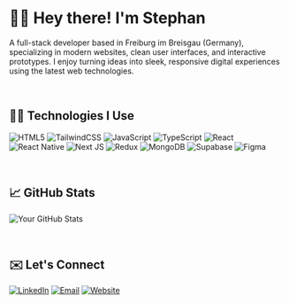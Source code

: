 # 🙋‍♂️ Hey there! I'm Stephan

A full-stack developer based in Freiburg im Breisgau (Germany), specializing in modern websites, clean user interfaces, and interactive prototypes. I enjoy turning ideas into sleek, responsive digital experiences using the latest web technologies.

<br/>

## 👨‍💻 Technologies I Use

![HTML5](https://img.shields.io/badge/html5-%23E34F26.svg?style=for-the-badge&logo=html5&logoColor=white)
![TailwindCSS](https://img.shields.io/badge/tailwindcss-%2338B2AC.svg?style=for-the-badge&logo=tailwind-css&logoColor=white)
![JavaScript](https://img.shields.io/badge/javascript-%23323330.svg?style=for-the-badge&logo=javascript&logoColor=%23F7DF1E)
![TypeScript](https://img.shields.io/badge/typescript-%23007ACC.svg?style=for-the-badge&logo=typescript&logoColor=white)
![React](https://img.shields.io/badge/react-%2320232a.svg?style=for-the-badge&logo=react&logoColor=%2361DAFB)
![React Native](https://img.shields.io/badge/react_native-%2320232a.svg?style=for-the-badge&logo=react&logoColor=%2361DAFB)
![Next JS](https://img.shields.io/badge/Next-black?style=for-the-badge&logo=next.js&logoColor=white)
![Redux](https://img.shields.io/badge/redux-%23593d88.svg?style=for-the-badge&logo=redux&logoColor=white)
![MongoDB](https://img.shields.io/badge/MongoDB-%234ea94b.svg?style=for-the-badge&logo=mongodb&logoColor=white)
![Supabase](https://img.shields.io/badge/Supabase-3ECF8E?style=for-the-badge&logo=supabase&logoColor=white)
![Figma](https://img.shields.io/badge/figma-%23F24E1E.svg?style=for-the-badge&logo=figma&logoColor=white)

<br/>

## 📈 GitHub Stats

![Your GitHub Stats](https://github-readme-stats.vercel.app/api?username=zyrean&theme=github_dark&hide_border=false&include_all_commits=false&count_private=false)

<br/>

## ✉️ Let's Connect

[![LinkedIn](https://img.shields.io/badge/LinkedIn-%230077B5.svg?logo=linkedin&logoColor=white)](https://www.linkedin.com/in/stephan-winzer-623507156)
[![Email](https://img.shields.io/badge/Email-D14836?logo=gmail&logoColor=white)](mailto:swappgmbh@gmail.com)
[![Website](https://img.shields.io/badge/Website-000000?logo=firefox&logoColor=white)](https://swapp-gmbh.de)



<!-- Proudly created with GPRM (https://gprm.itsvg.in) -->
